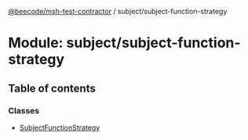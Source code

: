 [@beecode/msh-test-contractor](../README.md) / subject/subject-function-strategy

# Module: subject/subject-function-strategy

## Table of contents

### Classes

- [SubjectFunctionStrategy](../classes/subject_subject_function_strategy.SubjectFunctionStrategy.md)
